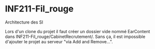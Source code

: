 # INF211-Fil_rouge
Architecture des SI

Lors d'un clone du projet il faut créer un dossier vide nommé EarContent dans INF211-Fil_rouge/CabinetRecrutement/.
Sans ça, il est impossible d'ajouter le projet au serveur "via Add and Remove...".
